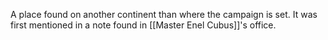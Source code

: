 A place found on another continent than where the campaign is set. It was first mentioned in a note found in [[Master Enel Cubus]]'s office.
